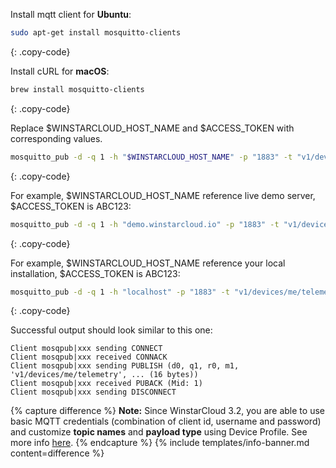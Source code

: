 Install mqtt client for **Ubuntu**:

```bash
sudo apt-get install mosquitto-clients
```
{: .copy-code}

Install cURL for **macOS**:

```bash
brew install mosquitto-clients
```
{: .copy-code}


Replace $WINSTARCLOUD_HOST_NAME and $ACCESS_TOKEN with corresponding values.

```bash
mosquitto_pub -d -q 1 -h "$WINSTARCLOUD_HOST_NAME" -p "1883" -t "v1/devices/me/telemetry" -u "$ACCESS_TOKEN" -m {"temperature":25}
```
{: .copy-code}

For example, $WINSTARCLOUD_HOST_NAME reference live demo server, $ACCESS_TOKEN is ABC123:

```bash
mosquitto_pub -d -q 1 -h "demo.winstarcloud.io" -p "1883" -t "v1/devices/me/telemetry" -u "ABC123" -m {"temperature":25}
```
{: .copy-code}

For example, $WINSTARCLOUD_HOST_NAME reference your local installation, $ACCESS_TOKEN is ABC123:

```bash
mosquitto_pub -d -q 1 -h "localhost" -p "1883" -t "v1/devices/me/telemetry" -u "ABC123" -m {"temperature":25}
```
{: .copy-code}

Successful output should look similar to this one:

```text
Client mosqpub|xxx sending CONNECT
Client mosqpub|xxx received CONNACK
Client mosqpub|xxx sending PUBLISH (d0, q1, r0, m1, 'v1/devices/me/telemetry', ... (16 bytes))
Client mosqpub|xxx received PUBACK (Mid: 1)
Client mosqpub|xxx sending DISCONNECT
```

{% capture difference %}
**Note:** Since WinstarCloud 3.2, you are able to use basic MQTT credentials (combination of client id, username and password)
and customize **topic names** and **payload type** using Device Profile. See more info [here](/docs/user-guide/device-profiles/#mqtt-transport-type).
{% endcapture %}
{% include templates/info-banner.md content=difference %}